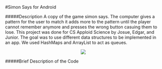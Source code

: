 #Simon Says for Android

#####Description
A copy of the game simon says. The computer gives a pattern for the user to match it adds more to the pattern until the player cannot remember anymore and presses the wrong button casuing them to lose. This project was done for CS Apploid Science by Josue, Edgar, and Junior. The goal was to use different data structures to be implemented in an app. We used HashMaps and ArrayList to act as queues.

<p align="center"> <img src="https://github.com/josuerojasrojas/Simon/blob/master/screenshot?raw=true">
</p>

#####Brief Description of the Code
